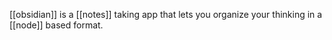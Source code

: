 
[[obsidian]] is a [[notes]] taking app that lets you organize your thinking in a [[node]] based format.